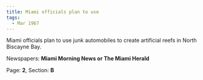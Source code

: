 ```yaml
---  
title: Miami officials plan to use  
tags:  
  - Mar 1967  
---  
```

  
Miami officials plan to use junk automobiles to create artificial reefs in North Biscayne Bay.  
  
Newspapers: **Miami Morning News or The Miami Herald**  
  
Page: **2**, Section: **B** 
